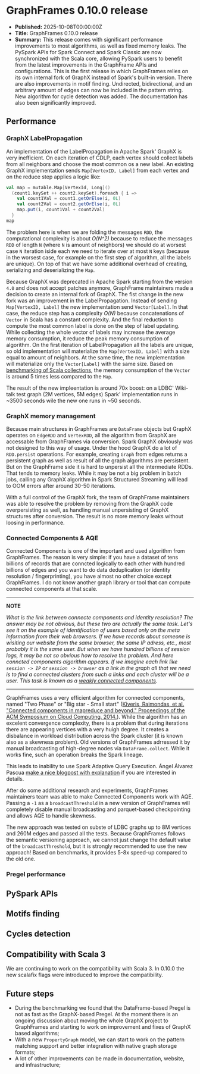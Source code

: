 # GraphFrames 0.10.0 release

- **Published:** 2025-10-08T00:00:00Z
- **Title:** GraphFrames 0.10.0 release
- **Summary:** This release comes with significant performance improvements to most algorithms, as well as fixed memory leaks. The PySpark APIs for Spark Connect and Spark Classic are now synchronized with the Scala core, allowing PySpark users to benefit from the latest improvements in the GraphFrame APIs and configurations. This is the first release in which GraphFrames relies on its own internal fork of GraphX instead of Spark's built-in version. There are also improvements in motif finding. Undirected, bidirectional, and an arbitrary amount of edges can now be included in the pattern string. New algorithm for cycle detection was added. The documentation has also been significantly improved.

## Performance

### GraphX LabelPropagation

An implementation of the LabelPropagation in Apache Spark' GraphX is very inefficient. On each iteration of CDLP, each vertex should collect labels from all neighbors and choose the most common os a new label. An existing GraphX implementation sends `Map[VertexID, Label]` from each vertex and on the reduce step applies a logic like:

```scala
val map = mutable.Map[VertexId, Long]()
  (count1.keySet ++ count2.keySet).foreach { i =>
    val count1Val = count1.getOrElse(i, 0L)
    val count2Val = count2.getOrElse(i, 0L)
    map.put(i, count1Val + count2Val)
  }
map
```

The problem here is when we are folding the messages `RDD`, the computational complexity is about *O(N^2)* because to reduce the messages `RDD` of length `N` (where `N` is amount of neighbors) we should do at worsest case `N` iteration iside each we need to iterate over at most `N` keys (because in the worsest case, for example on the first step of algorithm, all the labels are unique). On top of that we have some additional overhead of creating, serializing and deserializing the `Map`.


Because GraphX was deprecated in Apache Spark starting from the version `4.0` and does not accept patches anymore, GraphFrame maintainers made a decision to create an internal fork of GraphX. The fist change in the new fork was an improvement in the LabelPropagation. Instead of sending `Map[VertexID, Label]` the new implementation send `Vector[Label]`. In that case, the reduce step has a complexity *O(N)* because concatenations of `Vector` in Scala has a constant complexity. And the final reduction to compute the most common label is done on the step of label updating. While collecting the whole vector of labels may increase the average memory consumption, it reduce the peak memory consumption of algorithm. On the first iteration of LabelPropagation all the labels are unique, so old implementation will materialize the `Map[VertexID, Label]` with a size equal to amount of neighbors. At the same time, the new implementation will materialize only the `Vector[Label]` with the same size. Based on [benchmarking of Scala collections](https://www.lihaoyi.com/post/BenchmarkingScalaCollections.html#memory-use-of-immutable-collections), the memory consumption of the `Vector` is around 5 times less compared to the `Map`.

The result of the new impleentation is around 70x boost: on a LDBC' Wiki-talk test graph (2M vertices, 5M edges) Spark' implementation runs in ~3500 seconds wile the new one runs in ~50 seconds.

### GraphX memory management

Because main structures in GraphFrames are `DataFrame` objects but GraphX operates on `EdgeRDD` and `VertexRDD`, all the algorithm from GraphX are accessable from GraphFrames via conversion. Spark GraphX obviously was not designed to this way of usage. Under the hood GraphX do a lot of `RDD.persist` operations. For example, creating `Graph` from edges returns a persistent graph as well as result of all the graph algorithms are persistent. But on the GraphFrame side it is hard to unpersist all the intermediate RDDs. That tends to memory leaks. While it may be not a big problem in batch jobs, calling any GraphX algorithm in Spark Structured Streaming will lead to OOM errors after around 30-50 iterations.

With a full control of the GraphX fork, the team of GraphFrame maintainers was able to resolve the problem by removing from the GraphX code overpersisting as well, as handling manual unpersisting of GraphX structures after conversion. The result is no more memory leaks without loosing in performance.

### Connected Components & AQE

Connected Components is one of the important and used algorithm from GraphFrames. The reason is very simple: if you have a dataset of tens billions of records that are conncted logically to each other with hundred billions of edges and you want to do data deduplication (or identity resolution / fingerprinting), you have almost no other choice except GraphFrames. I do not know another graph library or tool that can compute connected components at that scale.

---

**NOTE**

*What is the link between connecte components and identity resolution? The answer may be not obvious, but these two are actually the same task. Let's see it on the example of identification of users based only on the meta information from their web browsers. If we have records about someone is wisiting our website from the same browser, the same IP adress, etc., most probably it is the same user. But when we have hundred billions of session logs, it may be not so obvious how to resolve the problem. And here conncted components algorithm appears. If we imagine each link like `session -> IP` or `session -> browser` as a link in the graph all that we need is to find a connected clusters from such a links and each cluster will be a user. This task is known as a [weakly connected components](https://en.wikipedia.org/wiki/Weak_component).*

---

GraphFrames uses a very efficient algorithm for connected components, named "Two Phase" or "Big star - Small start" ([Kiveris, Raimondas, et al. "Connected components in mapreduce and beyond." Proceedings of the ACM Symposium on Cloud Computing. 2014.](https://dl.acm.org/doi/abs/10.1145/2670979.2670997)). While the algorithm has an excelent convergence complexity, there is a problem that during iterations there are appearing vertices with a very huigh degree. It creates a disbalance in workload distribution across the Spark cluster (it is known also as a skewness problem). Old versions of GraphFrames adrressed it by manual broadcasting of high-degree nodes via `DataFrame.collect`. While it works fine, such an operation breaks the Spark lineage.

This leads to inability to use Spark Adaptive Query Execution. Ángel Álvarez Pascua [make a nice blogpost with explanation](https://medium.com/towards-data-engineering/apache-spark-wtf-i-like-it-when-a-plan-comes-together-part-ii-dc59def302b3) if you are interested in details.

After do some additional research and experiments, GraphFrames maintainers team was able to make Connected Components work with AQE. Passing a `-1` as a `broadcastThreshold` in a new version of GraphFrames will completely disable manual broadcasting and parquet-based checkpointing and allows AQE to handle skewness.

The new approach was tested on subste of LDBC graphs up to 8M vertices and 260M edges and passed all the tests. Because GraphFrames follows the semantic versioning approach, we cannot just change the default value of the `broadcastThreshold`, but it is strongly recommended to use the new approach! Based on benchmarks, it provides 5-8x speed-up compared to the old one.

### Pregel performance

## PySpark APIs

## Motifs finding

## Cycles detection

## Compatibility with Scala 3

We are continuing to work on the compatibility with Scala 3. In 0.10.0 the new scalafix flags were introduced to improve
the compatibility.

## Future steps

- During the benchmarking we found that the DataFrame-based Pregel is not as fast as the GraphX-based Pregel. At the
  moment there is an ongoing discussion about moving the whole GraphX project to GraphFrames and starting to work on
  improvement and fixes of GraphX based algorithms;
- With a new `PropertyGraph` model, we can start to work on the pattern matching support and better integration with
  native graph storage formats;
- A lot of other improvements can be made in documentation, website, and infrastructure;
